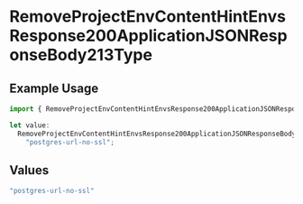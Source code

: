 # RemoveProjectEnvContentHintEnvsResponse200ApplicationJSONResponseBody213Type

## Example Usage

```typescript
import { RemoveProjectEnvContentHintEnvsResponse200ApplicationJSONResponseBody213Type } from "@simplesagar/vercel/models/removeprojectenvop.js";

let value:
  RemoveProjectEnvContentHintEnvsResponse200ApplicationJSONResponseBody213Type =
    "postgres-url-no-ssl";
```

## Values

```typescript
"postgres-url-no-ssl"
```
